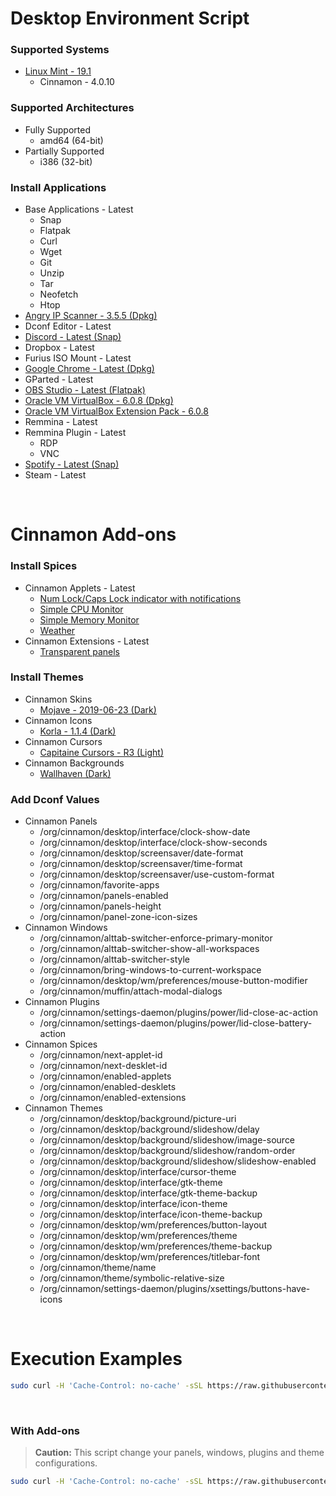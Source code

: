 # Desktop Environment Script

### Supported Systems
* [Linux Mint - 19.1](https://linuxmint.com/)
  * Cinnamon - 4.0.10

### Supported Architectures
* Fully Supported
  * amd64 (64-bit)
* Partially Supported
  * i386 (32-bit)

### Install Applications
* Base Applications - Latest
  * Snap
  * Flatpak
  * Curl
  * Wget
  * Git
  * Unzip
  * Tar
  * Neofetch
  * Htop
* [Angry IP Scanner - 3.5.5 (Dpkg)](https://angryip.org/)
* Dconf Editor - Latest
* [Discord - Latest (Snap)](https://snapcraft.io/discord)
* Dropbox - Latest
* Furius ISO Mount - Latest
* [Google Chrome - Latest (Dpkg)](https://www.google.com/chrome/)
* GParted - Latest
* [OBS Studio - Latest (Flatpak)](https://flathub.org/apps/details/com.obsproject.Studio)
* [Oracle VM VirtualBox - 6.0.8 (Dpkg)](https://www.virtualbox.org/)
* [Oracle VM VirtualBox Extension Pack - 6.0.8](https://www.virtualbox.org/)
* Remmina - Latest
* Remmina Plugin - Latest
  * RDP
  * VNC
* [Spotify - Latest (Snap)](https://snapcraft.io/spotify)
* Steam - Latest

<br/>

# Cinnamon Add-ons

### Install Spices
* Cinnamon Applets - Latest
  * [Num Lock/Caps Lock indicator with notifications](https://cinnamon-spices.linuxmint.com/applets/view/83)
  * [Simple CPU Monitor](https://cinnamon-spices.linuxmint.com/applets/view/8)
  * [Simple Memory Monitor](https://cinnamon-spices.linuxmint.com/applets/view/34)
  * [Weather](https://cinnamon-spices.linuxmint.com/applets/view/17)
* Cinnamon Extensions - Latest
  * [Transparent panels](https://cinnamon-spices.linuxmint.com/extensions/view/42)

### Install Themes
* Cinnamon Skins
  * [Mojave - 2019-06-23 (Dark)](https://github.com/daniloancilotto/Mojave-gtk-theme)
* Cinnamon Icons
  * [Korla - 1.1.4 (Dark)](https://github.com/bikass/korla)
* Cinnamon Cursors
  * [Capitaine Cursors - R3 (Light)](https://github.com/keeferrourke/capitaine-cursors)
* Cinnamon Backgrounds
  * [Wallhaven (Dark)](https://wallhaven.cc/)

### Add Dconf Values
* Cinnamon Panels
  * /org/cinnamon/desktop/interface/clock-show-date
  * /org/cinnamon/desktop/interface/clock-show-seconds
  * /org/cinnamon/desktop/screensaver/date-format
  * /org/cinnamon/desktop/screensaver/time-format
  * /org/cinnamon/desktop/screensaver/use-custom-format
  * /org/cinnamon/favorite-apps
  * /org/cinnamon/panels-enabled
  * /org/cinnamon/panels-height
  * /org/cinnamon/panel-zone-icon-sizes
* Cinnamon Windows
  * /org/cinnamon/alttab-switcher-enforce-primary-monitor
  * /org/cinnamon/alttab-switcher-show-all-workspaces
  * /org/cinnamon/alttab-switcher-style
  * /org/cinnamon/bring-windows-to-current-workspace
  * /org/cinnamon/desktop/wm/preferences/mouse-button-modifier
  * /org/cinnamon/muffin/attach-modal-dialogs
* Cinnamon Plugins
  * /org/cinnamon/settings-daemon/plugins/power/lid-close-ac-action
  * /org/cinnamon/settings-daemon/plugins/power/lid-close-battery-action
* Cinnamon Spices
  * /org/cinnamon/next-applet-id
  * /org/cinnamon/next-desklet-id
  * /org/cinnamon/enabled-applets
  * /org/cinnamon/enabled-desklets
  * /org/cinnamon/enabled-extensions
* Cinnamon Themes
  * /org/cinnamon/desktop/background/picture-uri
  * /org/cinnamon/desktop/background/slideshow/delay
  * /org/cinnamon/desktop/background/slideshow/image-source
  * /org/cinnamon/desktop/background/slideshow/random-order
  * /org/cinnamon/desktop/background/slideshow/slideshow-enabled
  * /org/cinnamon/desktop/interface/cursor-theme
  * /org/cinnamon/desktop/interface/gtk-theme
  * /org/cinnamon/desktop/interface/gtk-theme-backup
  * /org/cinnamon/desktop/interface/icon-theme
  * /org/cinnamon/desktop/interface/icon-theme-backup
  * /org/cinnamon/desktop/wm/preferences/button-layout
  * /org/cinnamon/desktop/wm/preferences/theme
  * /org/cinnamon/desktop/wm/preferences/theme-backup
  * /org/cinnamon/desktop/wm/preferences/titlebar-font
  * /org/cinnamon/theme/name
  * /org/cinnamon/theme/symbolic-relative-size
  * /org/cinnamon/settings-daemon/plugins/xsettings/buttons-have-icons

<br/>

# Execution Examples

```bash
sudo curl -H 'Cache-Control: no-cache' -sSL https://raw.githubusercontent.com/daniloancilotto/desktop-environment-script/master/install.sh | bash
```

<br/>

### With Add-ons
> **Caution:**  This script change your panels, windows, plugins and theme configurations.

```bash
sudo curl -H 'Cache-Control: no-cache' -sSL https://raw.githubusercontent.com/daniloancilotto/desktop-environment-script/master/install.sh | bash -s -- --with-add-ons
```